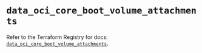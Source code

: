 # `data_oci_core_boot_volume_attachments`

Refer to the Terraform Registry for docs: [`data_oci_core_boot_volume_attachments`](https://registry.terraform.io/providers/oracle/oci/7.19.0/docs/data-sources/core_boot_volume_attachments).
